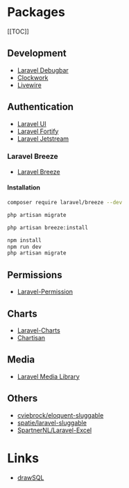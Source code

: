 # Packages

[[TOC]]

## Development
- [Laravel Debugbar](https://github.com/barryvdh/laravel-debugbar)
- [Clockwork](https://github.com/itsgoingd/clockwork)
- [Livewire](https://laravel-livewire.com/)

## Authentication

- [Laravel UI](https://github.com/laravel/ui)
- [Laravel Fortify](https://github.com/laravel/fortify)
- [Laravel Jetstream](https://github.com/laravel/jetstream)

### Laravel Breeze
- [Laravel Breeze](https://github.com/laravel/breeze)

#### Installation

```bash
composer require laravel/breeze --dev

php artisan migrate

php artisan breeze:install

npm install
npm run dev
php artisan migrate
```

## Permissions
- [Laravel-Permission](https://github.com/spatie/laravel-permission)

## Charts
- [Laravel-Charts](https://github.com/LaravelDaily/laravel-charts)
- [Chartisan](https://github.com/Chartisan/Charts)

## Media
- [Laravel Media Library](https://github.com/spatie/laravel-medialibrary)

## Others
- [cviebrock/eloquent-sluggable](https://github.com/cviebrock/eloquent-sluggable) 
- [spatie/laravel-sluggable](https://github.com/spatie/laravel-sluggable)
- [SpartnerNL/Laravel-Excel](https://github.com/SpartnerNL/Laravel-Excel)

# Links
- [drawSQL](https://drawsql.app/)
